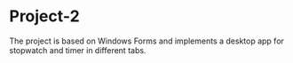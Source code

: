 # Project-2

The project is based on Windows Forms and implements a desktop app for stopwatch and timer in different tabs.
